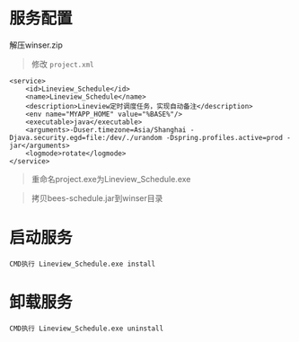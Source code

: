 # 服务配置

解压winser.zip

> 修改 `project.xml`

```
<service>
    <id>Lineview_Schedule</id>
    <name>Lineview_Schedule</name>
    <description>Lineview定时调度任务，实现自动备注</description>
    <env name="MYAPP_HOME" value="%BASE%"/>
    <executable>java</executable>
    <arguments>-Duser.timezone=Asia/Shanghai -Djava.security.egd=file:/dev/./urandom -Dspring.profiles.active=prod -jar</arguments>
    <logmode>rotate</logmode>
</service>
```

> 重命名project.exe为Lineview_Schedule.exe

> 拷贝bees-schedule.jar到winser目录

# 启动服务

```
CMD执行 Lineview_Schedule.exe install
```

# 卸载服务

```
CMD执行 Lineview_Schedule.exe uninstall
```
